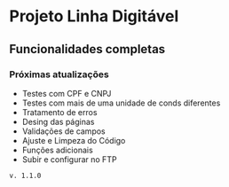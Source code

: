 # Projeto Linha Digitável

## Funcionalidades completas

### Próximas atualizações

- Testes com CPF e CNPJ
- Testes com mais de uma unidade de conds diferentes
- Tratamento de erros
- Desing das páginas
- Validações de campos
- Ajuste e Limpeza do Código
- Funções adicionais
- Subir e configurar no FTP

`v. 1.1.0`
